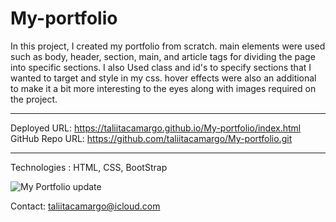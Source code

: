# My-portfolio

In this project, I created my portfolio from scratch. main elements were used  such as body, header, section, main, and article tags for dividing the page into specific sections. I also Used class and id's to specify sections that I wanted to target and style in my css.  hover effects were also an additional to make it a bit more interesting to the eyes along with images required on the project. 

---

Deployed URL: https://taliitacamargo.github.io/My-portfolio/index.html GitHub Repo URL: https://github.com/taliitacamargo/My-portfolio.git

---
Technologies : HTML, CSS, BootStrap

![My Portfolio update](https://user-images.githubusercontent.com/88398240/139465193-07bc02d9-d216-4718-9a10-19c7942096a1.jpg)



Contact: taliitacamargo@icloud.com

